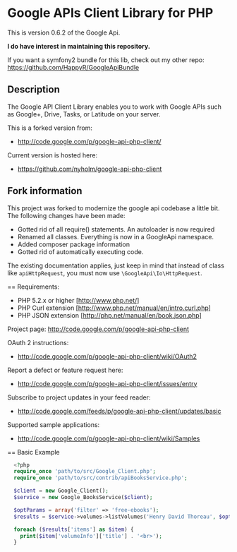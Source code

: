 Google APIs Client Library for PHP
=====================================

This is version 0.6.2 of the Google Api.

**I do have interest in maintaining this repository.**

If you want a symfony2 bundle for this lib, check out my other repo: https://github.com/HappyR/GoogleApiBundle

## Description
The Google API Client Library enables you to work with Google APIs such as Google+, Drive, Tasks, or Latitude on your server.


This is a forked version from:
* http://code.google.com/p/google-api-php-client/

Current version is hosted here:
* https://github.com/nyholm/google-api-php-client

## Fork information

This project was forked to modernize the google api codebase a little bit.
The following changes have been made:

* Gotted rid of all require() statements. An autoloader is now required
* Renamed all classes. Everything is now in a GoogleApi namespace.
* Added composer package information
* Gotted rid of automatically executing code.

The existing documentation applies, just keep in mind that instead of class
like `apiHttpRequest`, you must now use `\GoogleApi\Io\HttpRequest`.




== Requirements:
* PHP 5.2.x or higher [http://www.php.net/]
* PHP Curl extension [http://www.php.net/manual/en/intro.curl.php]
* PHP JSON extension [http://php.net/manual/en/book.json.php]

Project page:
  http://code.google.com/p/google-api-php-client

OAuth 2 instructions:
* http://code.google.com/p/google-api-php-client/wiki/OAuth2

Report a defect or feature request here:
* http://code.google.com/p/google-api-php-client/issues/entry

Subscribe to project updates in your feed reader:
* http://code.google.com/feeds/p/google-api-php-client/updates/basic

Supported sample applications:
* http://code.google.com/p/google-api-php-client/wiki/Samples

== Basic Example
```php
  <?php
  require_once 'path/to/src/Google_Client.php';
  require_once 'path/to/src/contrib/apiBooksService.php';

  $client = new Google_Client();
  $service = new Google_BooksService($client);

  $optParams = array('filter' => 'free-ebooks');
  $results = $service->volumes->listVolumes('Henry David Thoreau', $optParams);

  foreach ($results['items'] as $item) {
    print($item['volumeInfo']['title'] . '<br>');
  }
```